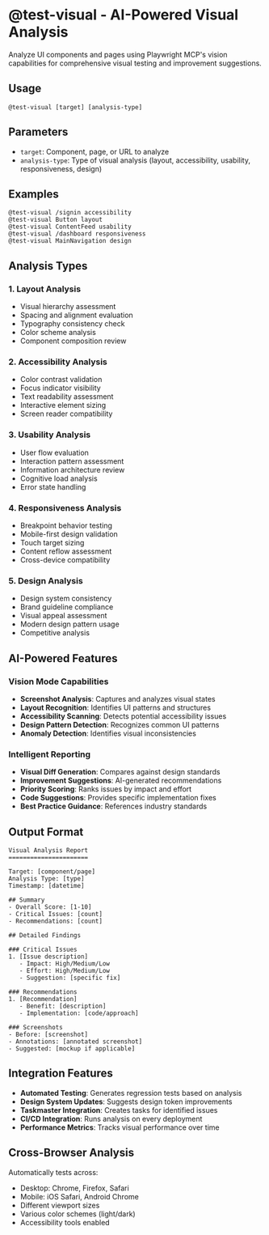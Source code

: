 # @test-visual - AI-Powered Visual Analysis

Analyze UI components and pages using Playwright MCP's vision capabilities for comprehensive visual testing and improvement suggestions.

## Usage
`@test-visual [target] [analysis-type]`

## Parameters
- `target`: Component, page, or URL to analyze
- `analysis-type`: Type of visual analysis (layout, accessibility, usability, responsiveness, design)

## Examples
```
@test-visual /signin accessibility
@test-visual Button layout
@test-visual ContentFeed usability
@test-visual /dashboard responsiveness
@test-visual MainNavigation design
```

## Analysis Types

### 1. **Layout Analysis**
- Visual hierarchy assessment
- Spacing and alignment evaluation
- Typography consistency check
- Color scheme analysis
- Component composition review

### 2. **Accessibility Analysis**
- Color contrast validation
- Focus indicator visibility
- Text readability assessment
- Interactive element sizing
- Screen reader compatibility

### 3. **Usability Analysis**
- User flow evaluation
- Interaction pattern assessment
- Information architecture review
- Cognitive load analysis
- Error state handling

### 4. **Responsiveness Analysis**
- Breakpoint behavior testing
- Mobile-first design validation
- Touch target sizing
- Content reflow assessment
- Cross-device compatibility

### 5. **Design Analysis**
- Design system consistency
- Brand guideline compliance
- Visual appeal assessment
- Modern design pattern usage
- Competitive analysis

## AI-Powered Features

### Vision Mode Capabilities
- **Screenshot Analysis**: Captures and analyzes visual states
- **Layout Recognition**: Identifies UI patterns and structures
- **Accessibility Scanning**: Detects potential accessibility issues
- **Design Pattern Detection**: Recognizes common UI patterns
- **Anomaly Detection**: Identifies visual inconsistencies

### Intelligent Reporting
- **Visual Diff Generation**: Compares against design standards
- **Improvement Suggestions**: AI-generated recommendations
- **Priority Scoring**: Ranks issues by impact and effort
- **Code Suggestions**: Provides specific implementation fixes
- **Best Practice Guidance**: References industry standards

## Output Format

```
Visual Analysis Report
======================

Target: [component/page]
Analysis Type: [type]
Timestamp: [datetime]

## Summary
- Overall Score: [1-10]
- Critical Issues: [count]
- Recommendations: [count]

## Detailed Findings

### Critical Issues
1. [Issue description]
   - Impact: High/Medium/Low
   - Effort: High/Medium/Low
   - Suggestion: [specific fix]

### Recommendations
1. [Recommendation]
   - Benefit: [description]
   - Implementation: [code/approach]

### Screenshots
- Before: [screenshot]
- Annotations: [annotated screenshot]
- Suggested: [mockup if applicable]
```

## Integration Features

- **Automated Testing**: Generates regression tests based on analysis
- **Design System Updates**: Suggests design token improvements
- **Taskmaster Integration**: Creates tasks for identified issues
- **CI/CD Integration**: Runs analysis on every deployment
- **Performance Metrics**: Tracks visual performance over time

## Cross-Browser Analysis

Automatically tests across:
- Desktop: Chrome, Firefox, Safari
- Mobile: iOS Safari, Android Chrome
- Different viewport sizes
- Various color schemes (light/dark)
- Accessibility tools enabled 